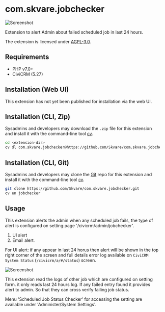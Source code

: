 # com.skvare.jobchecker

![Screenshot](/images/setting_form.png)

Extension to alert Admin about failed scheduled job in last 24 hours.

The extension is licensed under [AGPL-3.0](LICENSE.txt).

## Requirements

* PHP v7.0+
* CiviCRM (5.27)

## Installation (Web UI)

This extension has not yet been published for installation via the web UI.

## Installation (CLI, Zip)

Sysadmins and developers may download the `.zip` file for this extension and
install it with the command-line tool [cv](https://github.com/civicrm/cv).

```bash
cd <extension-dir>
cv dl com.skvare.jobchecker@https://github.com/Skvare/com.skvare.jobchecker/archive/master.zip
```

## Installation (CLI, Git)

Sysadmins and developers may clone the [Git](https://en.wikipedia.org/wiki/Git) repo for this extension and
install it with the command-line tool [cv](https://github.com/civicrm/cv).

```bash
git clone https://github.com/Skvare/com.skvare.jobchecker.git
cv en jobchecker
```

## Usage

This extension alerts the admin when any scheduled job fails, the type of alert is configured on setting page '/civicrm/admin/jobchecker'.

1. UI alert
2. Email alert.

For UI alert: if any appear in last 24 horus then alert will be shown in the top right corner of the screen and full details error log available on `CiviCRM System Status` (`/civicrm/a/#/status`) screen.

![Screenshot](/images/alert_ui.png)

This extension read the logs of other job which are configured on setting form. it only reads last 24 hours log. If any failed entry found it provides alert to admin. So that they can cross verify failing job status.

Menu 'Scheduled Job Status Checker' for accessing the setting are available under 'Administer/System Settings'.
